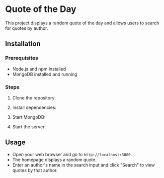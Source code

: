 # Quote of the Day

This project displays a random quote of the day and allows users to search for quotes by author.

## Installation

### Prerequisites

- Node.js and npm installed
- MongoDB installed and running

### Steps

1. Clone the repository:

2. Install dependencies:

3. Start MongoDB:
 
4. Start the server:
   
## Usage

- Open your web browser and go to `http://localhost:3000`.
- The homepage displays a random quote.
- Enter an author's name in the search input and click "Search" to view quotes by that author.





